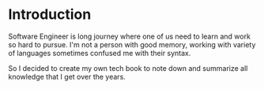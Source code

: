 # Introduction

Software Engineer is long journey where one of us need to learn and work so hard
to pursue. I'm not a person with good memory, working with variety of languages
sometimes confused me with their syntax.

So I decided to create my own tech book to note down and summarize all knowledge
that I get over the years.
